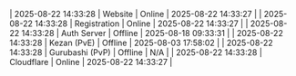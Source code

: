 | 2025-08-22 14:33:28 | Website | Online | 2025-08-22 14:33:27 |
| 2025-08-22 14:33:28 | Registration | Online | 2025-08-22 14:33:27 |
| 2025-08-22 14:33:28 | Auth Server | Offline | 2025-08-18 09:33:31 |
| 2025-08-22 14:33:28 | Kezan (PvE) | Offline | 2025-08-03 17:58:02 |
| 2025-08-22 14:33:28 | Gurubashi (PvP) | Offline | N/A |
| 2025-08-22 14:33:28 | Cloudflare | Online | 2025-08-22 14:33:27 |
